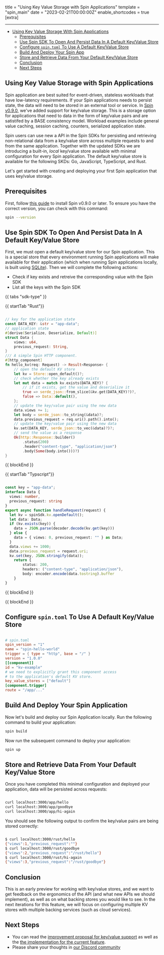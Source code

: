 title = "Using Key Value Storage with Spin Applications"
template = "spin_main"
date = "2023-02-21T00:00:00Z"
enable_shortcodes = true
[extra]

---
- [Using Key Value Storage With Spin Applications](#using-key-value-storage-with-spin-applications)
    - [Prerequisites](#prerequisites)
    - [Use Spin SDK To Open And Persist Data In A Default Key/Value Store](#use-spin-sdk-to-open-and-persist-data-in-a-default-keyvalue-store)
    - [Configure `spin.toml` To Use A Default Key/Value Store](#configure-spintoml-to-use-a-default-keyvalue-store)
    - [Build And Deploy Your Spin App](#build-and-deploy-your-spin-app)
    - [Store and Retrieve Data From Your Default Key/Value Store](#store-and-retrieve-data-from-your-default-keyvalue-store)
    - [Conclusion](#conclusion)
    - [Next Steps](#next-steps)

## Using Key Value Storage with Spin Applications

 Spin application are best suited for event-driven, stateless workloads that have low-latency requirements. If your Spin applications needs to persist state, the data will need to be stored in an external tool or service. In [Spin v0.9.0](https://www.fermyon.com/blog/spin-v09), we've added support for key/value storage. This is a storage option for applications that need to data in the form of key/value pairs and are satistifed by a BASE consistency model. Workload examples include general value caching, session caching, counters, serialized application state.

 Spin users can use new a API in the Spin SDKs for persisting and retrieving non-relational data from a key/value store across multiple requests to and from the same application. Together with the updated SDKs we are introducing a built-in, _local_ key/value store available with minimal configuration for every Spin application. The default key/value store is available for the following SKDs: Go, JavaScript, TypeScript, and Rust. 

 Let's get started with creating and deploying your first Spin application that uses key/value storage.

## Prerequisites

First, follow [this guide](./install.md) to install Spin v0.9.0 or later. To ensure you have the correct version, you can check with this command:

<!-- @selectiveCpy -->

```bash
spin --version
```

## Use Spin SDK To Open And Persist Data In A Default Key/Value Store 

First, we must open a default key/value store for our Spin application. This is a special store that every environment running Spin applications will make available for their application (which when running Spin applications locally, is built using [SQLite](https://www.sqlite.org/index.html)). Then we will complete the following actions: 
- Check if key exists and retreive the corresponding value with the Spin SDK
- List all the keys with the Spin SDK

{{ tabs "sdk-type" }}

{{ startTab "Rust"}}

<!-- @selectiveCpy -->

```rust

// key for the application state
const DATA_KEY: &str = "app-data";
// application state
#[derive(Serialize, Deserialize, Default)]
struct Data {
    views: u64,
    previous_request: String,
}
/// A simple Spin HTTP component.
#[http_component]
fn hello_kv(req: Request) -> Result<Response> {
    // open the default KV store
    let kv = Store::open_default()?;
    // check whether the key already exists
    let mut data = match kv.exists(DATA_KEY)? {
        // if it exists, get the value and deserialize it
        true => serde_json::from_slice(&kv.get(DATA_KEY)?)?,
        false => Data::default(),
    };
    // update the key/value pair using the new data
    data.views += 1;
    let body = serde_json::to_string(&data)?;
    data.previous_request = req.uri().path().into();
    // update the key/value pair using the new data
    kv.set(DATA_KEY, serde_json::to_vec(&data)?)?;
    // send the value as a response
    Ok(http::Response::builder()
        .status(200)
        .header("content-type", "application/json")
        .body(Some(body.into()))?)
}

```

{{ blockEnd }}

{{ startTab "Typscript"}}

<!-- @selectiveCpy -->

```typescript

const key = "app-data";
interface Data {
  views: number,
  previous_request: string
}
export async function handleRequest(request) {
  let kv = spinSdk.kv.openDefault();
  let data: Data;
  if (kv.exists(key)) {
    data = JSON.parse(decoder.decode(kv.get(key)))
  } else {
    data = { views: 0, previous_request: "" } as Data;
  }
  data.views += 1000;
  data.previous_request = request.uri;
  kv.set(key, JSON.stringify(data));
    return {
        status: 200,
        headers: ("content-type", "application/json"),
        body: encoder.encode(data.tostring).buffer
    }
}

```

{{ blockEnd }}

{{ blockEnd }}

## Configure `spin.toml` To Use A Default Key/Value Store

<!-- @selectiveCpy -->

```toml

# spin.toml
spin_version = "1"
name = "spin-hello-world"
trigger = { type = "http", base = "/" }
version = "1.0.0"
[[component]]
id = "kv-example"
# we need to explicitly grant this component access
# to the application's default KV store.
key_value_stores = ["default"]
[component.trigger]
route = "/app/..."

```

## Build And Deploy Your Spin Application

Now let's build and deploy our Spin Application locally. Run the following command to build your application: 

<!-- @selectiveCpy -->

```bash
spin build
```

Now run the subsequent command to deploy your application: 

<!-- @selectiveCpy -->

```bash
spin up
```

## Store and Retrieve Data From Your Default Key/Value Store

Once you have completed this minimal configuration and deployed your application, data will be persisted across requests:

<!-- @selectiveCpy -->

```bash

curl localhost:3000/app/hello
curl localhost:3000/app/goodbye
curl localhost:3000/app/hi-again

```

You should see the following output to confirm the key/value pairs are being stored correctly:

<!-- @selectiveCpy -->

```bash

$ curl localhost:3000/rust/hello
{"views":1,"previous_request":""}
$ curl localhost:3000/rust/goodbye
{"views":2,"previous_request":"/rust/hello"}
$ curl localhost:3000/rust/hi-again
{"views":3,"previous_request":"/rust/goodbye"}

```

## Conclusion

This is an early preview for working with key/value stores, and we want to get feedback on the ergonomics of the API (and what new APIs we should implement), as well as on what backing stores you would like to see. In the next iterations for this feature, we will focus on configuring multiple KV stores with multiple backing services (such as cloud services).

## Next Steps

- You can read the [improvement proposal for key/value support](https://github.com/fermyon/spin/pull/1045) as well as the [the implementation for the current feature](https://github.com/fermyon/spin/pull/1035).
- Please share your thoughts in [our Discord community](https://discord.gg/AAFNfS7NGf)
